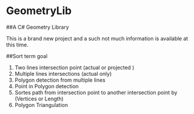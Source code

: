 # GeometryLib

##A C# Geometry Library

This is a brand new project and a such not much information is available at this time.

##Sort term goal

1. Two lines intersection point (actual or projected )
2. Multiple lines intersections (actual only)
3. Polygon detection from multiple lines
4. Point in Polygon detection
5. Sortes path from intersection point to another intersection point by (Vertices or Length)
6. Polygon Triangulation

